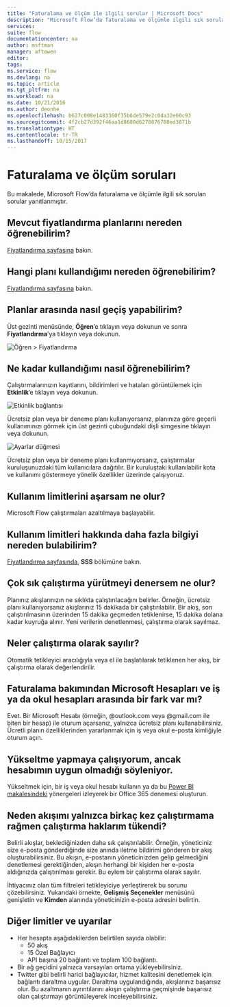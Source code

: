 ```yaml
---
title: "Faturalama ve ölçüm ile ilgili sorular | Microsoft Docs"
description: "Microsoft Flow’da faturalama ve ölçümle ilgili sık sorulan soruların yanıtları"
services: 
suite: flow
documentationcenter: na
author: msftman
manager: aftowen
editor: 
tags: 
ms.service: flow
ms.devlang: na
ms.topic: article
ms.tgt_pltfrm: na
ms.workload: na
ms.date: 10/21/2016
ms.author: deonhe
ms.openlocfilehash: b627c008e1483360f35b6de579e2c0da32e60c93
ms.sourcegitcommit: 4f2cb27d392f46aa1d8680d6278876780ed3871b
ms.translationtype: HT
ms.contentlocale: tr-TR
ms.lasthandoff: 10/15/2017
---
```

# <a name="billing-and-metering-questions"></a>Faturalama ve ölçüm soruları
Bu makalede, Microsoft Flow’da faturalama ve ölçümle ilgili sık sorulan sorular yanıtlanmıştır.

## <a name="where-can-i-find-out-what-pricing-plans-are-available"></a>Mevcut fiyatlandırma planlarını nereden öğrenebilirim?
[Fiyatlandırma sayfasına](https://flow.microsoft.com/pricing/) bakın.

## <a name="where-can-i-find-out-what-my-plan-is"></a>Hangi planı kullandığımı nereden öğrenebilirim?
[Fiyatlandırma sayfasına](https://flow.microsoft.com/pricing/) bakın.

## <a name="how-do-i-switch-plans"></a>Planlar arasında nasıl geçiş yapabilirim?
Üst gezinti menüsünde, **Öğren**’e tıklayın veya dokunun ve sonra **Fiyatlandırma**’ya tıklayın veya dokunun.

![Öğren > Fiyatlandırma](./media/billing-questions/learn-pricing.png)

## <a name="how-do-i-know-how-much-ive-used"></a>Ne kadar kullandığımı nasıl öğrenebilirim?
Çalıştırmalarınızın kayıtlarını, bildirimleri ve hataları görüntülemek için **Etkinlik**’e tıklayın veya dokunun.

![Etkinlik bağlantısı](./media/billing-questions/activity-link.png)

Ücretsiz plan veya bir deneme planı kullanıyorsanız, planınıza göre geçerli kullanımınızı görmek için üst gezinti çubuğundaki dişli simgesine tıklayın veya dokunun.   

![Ayarlar düğmesi](./media/billing-questions/settings.png)

Ücretsiz plan veya bir deneme planı kullanmıyorsanız, çalıştırmalar kuruluşunuzdaki tüm kullanıcılara dağıtılır. Bir kuruluştaki kullanılabilir kota ve kullanımı göstermeye yönelik özellikler üzerinde çalışıyoruz.

## <a name="what-happens-if-my-usage-exceeds-the-limits"></a>Kullanım limitlerini aşarsam ne olur?
Microsoft Flow çalıştırmaları azaltılmaya başlayabilir.

## <a name="where-can-i-find-more-information-regarding-the-usage-limits"></a>Kullanım limitleri hakkında daha fazla bilgiyi nereden bulabilirim?
[Fiyatlandırma sayfasında](https://flow.microsoft.com/pricing/), **SSS** bölümüne bakın.

## <a name="what-happens-if-i-try-to-execute-runs-too-frequently"></a>Çok sık çalıştırma yürütmeyi denersem ne olur?
Planınız akışlarınızın ne sıklıkta çalıştırılacağını belirler. Örneğin, ücretsiz planı kullanıyorsanız akışlarınız 15 dakikada bir çalıştırılabilir. Bir akış, son çalıştırılmasının üzerinden 15 dakika geçmeden tetiklenirse, 15 dakika dolana kadar kuyruğa alınır. Yeni verilerin denetlenmesi, çalıştırma olarak sayılmaz.

## <a name="what-counts-as-a-run"></a>Neler çalıştırma olarak sayılır?
Otomatik tetikleyici aracılığıyla veya el ile başlatılarak tetiklenen her akış, bir çalıştırma olarak değerlendirilir.

## <a name="are-there-differences-between-microsoft-accounts-and-work-or-school-accounts-for-billing"></a>Faturalama bakımından Microsoft Hesapları ve iş ya da okul hesapları arasında bir fark var mı?
Evet. Bir Microsoft Hesabı (örneğin, @outlook.com veya @gmail.com ile biten bir hesap) ile oturum açarsanız, yalnızca ücretsiz planı kullanabilirsiniz. Ücretli planın özelliklerinden yararlanmak için iş veya okul e-posta kimliğiyle oturum açın.

## <a name="im-trying-to-upgrade-but-im-told-my-account-isnt-eligible"></a>Yükseltme yapmaya çalışıyorum, ancak hesabımın uygun olmadığı söyleniyor.
Yükseltmek için, bir iş veya okul hesabı kullanın ya da bu [Power BI makalesindeki](https://powerbi.microsoft.com/documentation/powerbi-admin-signing-up-for-power-bi-with-a-new-office-365-trial/) yönergeleri izleyerek bir Office 365 denemesi oluşturun.

## <a name="why-did-i-run-out-of-runs-when-my-flow-only-ran-a-few-times"></a>Neden akışımı yalnızca birkaç kez çalıştırmama rağmen çalıştırma haklarım tükendi?
Belirli akışlar, beklediğinizden daha sık çalıştırılabilir. Örneğin, yöneticiniz size e-posta gönderdiğinde size anında iletme bildirimi gönderen bir akış oluşturabilirsiniz. Bu akışın, e-postanın yöneticinizden gelip gelmediğini denetlemesi gerektiğinden, akışın herhangi bir kişiden her e-posta aldığınızda çalıştırılması gerekir. Bu eylem bir çalıştırma olarak sayılır.

İhtiyacınız olan tüm filtreleri tetikleyiciye yerleştirerek bu sorunu çözebilirsiniz. Yukarıdaki örnekte, **Gelişmiş Seçenekler** menüsünü genişletin ve **Kimden** alanında yöneticinizin e-posta adresini belirtin.

## <a name="other-limits-and-caveats"></a>Diğer limitler ve uyarılar
* Her hesapta aşağıdakilerden belirtilen sayıda olabilir:
  * 50 akış
  * 15 Özel Bağlayıcı
  * API başına 20 bağlantı ve toplam 100 bağlantı.
* Bir ağ geçidini yalnızca varsayılan ortama yükleyebilirsiniz.   
* Twitter gibi belirli harici bağlayıcılar, hizmet kalitesini denetlemek için bağlantı daraltma uygular. Daraltma uygulandığında, akışlarınız başarısız olur. Bu azaltmanın ayrıntılarını akışın çalıştırma geçmişinde başarısız olan çalıştırmayı görüntüleyerek inceleyebilirsiniz.

